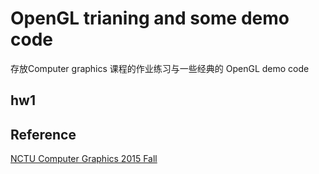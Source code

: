 # OpenGL trianing and some demo code

存放Computer graphics 课程的作业练习与一些经典的 OpenGL demo code

## hw1



## Reference

[NCTU Computer Graphics 2015 Fall](http://cggmwww.csie.nctu.edu.tw/courses/cgu/2015fall/)